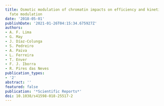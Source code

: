 ```yaml
---
title: Osmotic modulation of chromatin impacts on efficiency and kinetics of cell
  fate modulation
date: '2018-05-01'
publishDate: '2021-01-26T04:15:34.675927Z'
authors:
- A. F. Lima
- G. May
- J. Díaz-Colunga
- S. Pedreiro
- A. Paiva
- L. Ferreira
- T. Enver
- F. J. Iborra
- R. Pires das Neves
publication_types:
- '2'
abstract: ''
featured: false
publication: '*Scientific Reports*'
doi: 10.1038/s41598-018-25517-2
---
```


